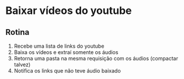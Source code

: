 # Baixar vídeos do youtube

## Rotina

1. Recebe uma lista de links do youtube
2. Baixa os vídeos e extraí somente os áudios
3. Retorna uma pasta na mesma requisição com os áudios (compactar talvez)
4. Notifica os links que não teve áudio baixado
